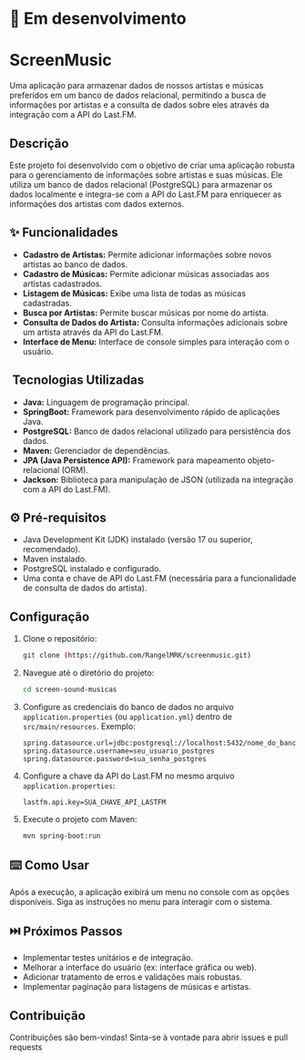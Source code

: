 # 🚧 Em desenvolvimento

# ScreenMusic 

Uma aplicação para armazenar dados de nossos artistas e músicas preferidos em um banco de dados relacional, permitindo a busca de informações por artistas e a consulta de dados sobre eles através da integração com a API do Last.FM.

##  Descrição

Este projeto foi desenvolvido com o objetivo de criar uma aplicação robusta para o gerenciamento de informações sobre artistas e suas músicas. Ele utiliza um banco de dados relacional (PostgreSQL) para armazenar os dados localmente e integra-se com a API do Last.FM para enriquecer as informações dos artistas com dados externos.

## ✨ Funcionalidades

*   **Cadastro de Artistas:** Permite adicionar informações sobre novos artistas ao banco de dados.
*   **Cadastro de Músicas:** Permite adicionar músicas associadas aos artistas cadastrados.
*   **Listagem de Músicas:** Exibe uma lista de todas as músicas cadastradas.
*   **Busca por Artistas:** Permite buscar músicas por nome do artista.
*   **Consulta de Dados do Artista:** Consulta informações adicionais sobre um artista através da API do Last.FM.
*   **Interface de Menu:** Interface de console simples para interação com o usuário.

## ️ Tecnologias Utilizadas

*   **Java:** Linguagem de programação principal.
*   **SpringBoot:** Framework para desenvolvimento rápido de aplicações Java.
*   **PostgreSQL:** Banco de dados relacional utilizado para persistência dos dados.
*   **Maven:** Gerenciador de dependências.
*   **JPA (Java Persistence API):** Framework para mapeamento objeto-relacional (ORM).
*   **Jackson:** Biblioteca para manipulação de JSON (utilizada na integração com a API do Last.FM).

## ⚙️ Pré-requisitos

*   Java Development Kit (JDK) instalado (versão 17 ou superior, recomendado).
*   Maven instalado.
*   PostgreSQL instalado e configurado.
*   Uma conta e chave de API do Last.FM (necessária para a funcionalidade de consulta de dados do artista).

##  Configuração

1.  Clone o repositório:

    ```bash
    git clone (https://github.com/RangelMRK/screenmusic.git)
    ```

2.  Navegue até o diretório do projeto:

    ```bash
    cd screen-sound-musicas
    ```

3.  Configure as credenciais do banco de dados no arquivo `application.properties` (ou `application.yml`) dentro de `src/main/resources`. Exemplo:

    ```properties
    spring.datasource.url=jdbc:postgresql://localhost:5432/nome_do_banco
    spring.datasource.username=seu_usuario_postgres
    spring.datasource.password=sua_senha_postgres
    ```

4.  Configure a chave da API do Last.FM no mesmo arquivo `application.properties`:

    ```properties
    lastfm.api.key=SUA_CHAVE_API_LASTFM
    ```

5.  Execute o projeto com Maven:

    ```bash
    mvn spring-boot:run
    ```

## ⌨️ Como Usar

Após a execução, a aplicação exibirá um menu no console com as opções disponíveis. Siga as instruções no menu para interagir com o sistema.

## ⏭️ Próximos Passos

*   Implementar testes unitários e de integração.
*   Melhorar a interface do usuário (ex: interface gráfica ou web).
*   Adicionar tratamento de erros e validações mais robustas.
*   Implementar paginação para listagens de músicas e artistas.

##  Contribuição

Contribuições são bem-vindas! Sinta-se à vontade para abrir issues e pull requests
